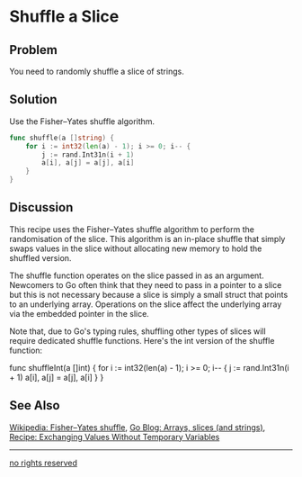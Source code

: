 # Shuffle a Slice

## Problem
You need to randomly shuffle a slice of strings.

## Solution

Use the Fisher–Yates shuffle algorithm.

```Go
func shuffle(a []string) {
	for i := int32(len(a) - 1); i >= 0; i-- {
		j := rand.Int31n(i + 1)
		a[i], a[j] = a[j], a[i]
	}
}
```

## Discussion

This recipe uses the Fisher–Yates shuffle algorithm to perform the randomisation of the slice. This algorithm is an in-place shuffle that simply swaps values in the slice without allocating new memory to hold the shuffled version. 

The shuffle function operates on the slice passed in as an argument. Newcomers to Go often think that they need to pass in a pointer to a slice but this is not necessary because a slice is simply a small struct that points to an underlying array. Operations on the slice affect the underlying array via the embedded pointer in the slice.

Note that, due to Go's typing rules, shuffling other types of slices will require dedicated shuffle functions. Here's the int version of the shuffle function:

func shuffleInt(a []int) {
	for i := int32(len(a) - 1); i >= 0; i-- {
		j := rand.Int31n(i + 1)
		a[i], a[j] = a[j], a[i]
	}
}


## See Also

[Wikipedia: Fisher–Yates shuffle](http://en.wikipedia.org/wiki/Fisher%E2%80%93Yates_shuffle), [Go Blog: Arrays, slices (and strings)](http://blog.golang.org/slices), [Recipe: Exchanging Values Without Temporary Variables](exchangevariables.md)

----
[no rights reserved](http://creativecommons.org/publicdomain/zero/1.0/)

